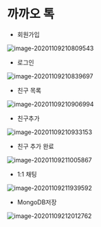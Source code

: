 # 까까오 톡

- 회원가입

![image-20201109210809543](images/image-20201109210809543.png)

- 로그인

![image-20201109210839697](images/image-20201109210839697.png)

- 친구 목록

![image-20201109210906994](images/image-20201109210906994.png)

- 친구추가

![image-20201109210933153](images/image-20201109210933153.png)

- 친구 추가 완료

![image-20201109211005867](images/image-20201109211005867.png)

- 1:1 채팅

![image-20201109211939592](images/image-20201109211939592.png)

- MongoDB저장

![image-20201109212012762](images/image-20201109212012762.png)
